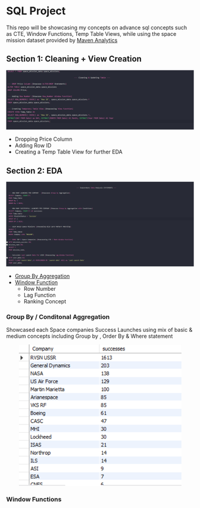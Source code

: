# SQL Project
This repo will be showcasing my concepts on advance sql concepts such as CTE, Window Functions, Temp Table Views, while using the space mission dataset provided by [Maven Analytics](https://www.mavenanalytics.io/data-playground)


## Section 1: Cleaning + View Creation

<div align="center">
  <img src="https://github.com/Lone2000/Space_Missions_SQL/blob/main/images/Cleaning%2BView%20Creation%20Section.PNG">
</div>

* Dropping Price Column
* Adding Row ID 
* Creating a Temp Table View for further EDA 


## Section 2: EDA
<div align="center">
  <img src="https://github.com/Lone2000/Space_Missions_SQL/blob/main/images/EDA%20SECTION.PNG">
</div>

* [Group By Aggregation](#Group)
* [Window Function](#Window)
  * Row Number
  * Lag Function
  * Ranking Concept
  
### Group By / Conditonal Aggregation <a class="anchor"  id="Group"></a>
Showcased each Space companies Success Launches using mix of basic & medium concepts including Group by , Order By & Where statement

<div align="center">
    <img src="https://github.com/Lone2000/Space_Missions_SQL/blob/main/images/Group%20by%20%2B%20Conditional%20Aggregation.PNG">
</div>

### Window Functions <a class="anchor"  id="Window"></a>

